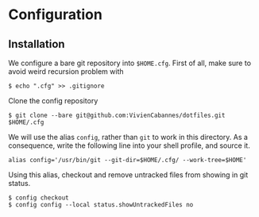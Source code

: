 # Configuration
## Installation
We configure a bare git repository into ``$HOME.cfg``.
First of all, make sure to avoid weird recursion problem with
```shell
$ echo ".cfg" >> .gitignore
```
Clone the config repository
```
$ git clone --bare git@github.com:VivienCabannes/dotfiles.git $HOME/.cfg
```
We will use the alias `config`, rather than `git` to work in this directory.
As a consequence, write the following line into your shell profile, and source it.
```
alias config='/usr/bin/git --git-dir=$HOME/.cfg/ --work-tree=$HOME'
```
Using this alias, checkout and remove untracked files from showing in git status.
```
$ config checkout
$ config config --local status.showUntrackedFiles no
```

